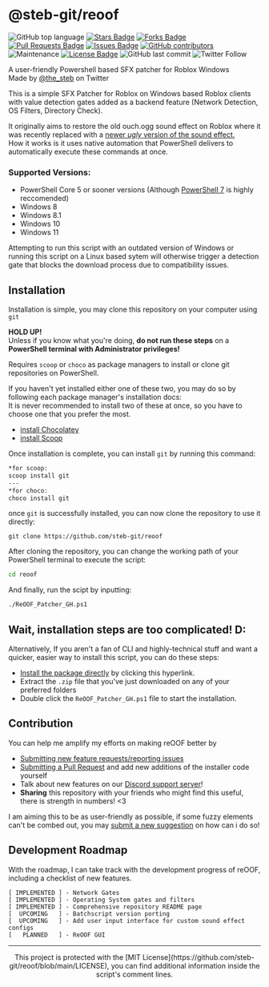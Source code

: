 # @steb-git/reoof
<img alt="GitHub top language" src="https://img.shields.io/github/languages/top/steb-git/reoof?logo=powershell">
<a href="https://github.com/steb-git/reoof/stargazers"><img src="https://img.shields.io/github/stars/steb-git/reoof" alt="Stars Badge"/></a>
<a href="https://github.com//steb-git/reoof//network/members"><img src="https://img.shields.io/github/forks/steb-git/reoof?logo=fork" alt="Forks Badge"/></a>
<a href="https://github.com/steb-git/reoof/pulls"><img src="https://img.shields.io/github/issues-pr/steb-git/reoof" alt="Pull Requests Badge"/></a>
<a href="https://github.com/steb-git/reoof/issues"><img src="https://img.shields.io/github/issues/steb-git/reoof" alt="Issues Badge"/></a>
<a href="https://github.com/qsteb-git/reoof/graphs/contributors"><img alt="GitHub contributors" src="https://img.shields.io/github/contributors/steb-git/reoof?color=2b9348"></a>
<img alt="Maintenance" src="https://img.shields.io/maintenance/yes/2022">
<a href="https://github.com/steb-git/reoof/blob/master/LICENSE"><img src="https://img.shields.io/github/license/steb-git/reoof?color=2b9348" alt="License Badge"/></a>
<img alt="GitHub last commit" src="https://img.shields.io/github/last-commit/steb-git/reoof">
<img alt="Twitter Follow" src="https://img.shields.io/twitter/follow/the_steb?style=social">

A user-friendly Powershell based SFX patcher for Roblox Windows  
Made by [@the_steb](https://twitter.com/the_steb) on Twitter

This is a simple SFX Patcher for Roblox on Windows based Roblox clients with value detection gates added as a backend feature (Network Detection, OS Filters, Directory Check).

It originally aims to restore the old ouch.ogg sound effect on Roblox where it was recently replaced with a [newer *ugly* version of the sound effect.](https://www.youtube.com/watch?v=rok4FpHzZ20)  
How it works is it uses native automation that PowerShell delivers to automatically execute these commands at once.

### Supported Versions:
* PowerShell Core 5 or sooner versions (Although [PowerShell 7](https://docs.microsoft.com/en-us/powershell/scripting/install/installing-powershell-on-windows?view=powershell-7.2#winget) is highly reccomended)
* Windows 8
* Windows 8.1
* Windows 10
* Windows 11  

Attempting to run this script with an outdated version of Windows or running this script on a Linux based sytem will otherwise trigger a detection gate that blocks the download process due to compatibility issues.

## Installation

Installation is simple, you may clone this repository on your computer using `git`  
 
**HOLD UP!**  
 Unless if you know what you're doing, __do not run these steps__ on a __PowerShell terminal with Administrator privileges!__ 

Requires `scoop` or `choco` as  package managers to install or clone git repositories on PowerShell.

If you haven't yet installed either one of these two, you may do so by following each package manager's installation docs:  
It is never recommended to install two of these at once, so you have to choose one that you prefer the most.
* [install Chocolatey](https://chocolatey.org/install)
* [install Scoop](https://scoop.sh/)

Once installation is complete, you can install `git` by running this command:

```bash
*for scoop:
scoop install git
---
*for choco:
choco install git
```
once `git` is successfully installed, you can now clone the repository to use it directly:
```git
git clone https://github.com/steb-git/reoof
```
After cloning the repository, you can change the working path of your PowerShell terminal to execute the script:
```bash
cd reoof
```
And finally, run the scipt by inputting:
```bash
./ReOOF_Patcher_GH.ps1
```

## Wait, installation steps are too complicated! D:
Alternatively, If you aren't a fan of CLI and highly-technical stuff and want a quicker, easier way to install this script, you can do these steps:
* [Install the package directly](https://github.com/steb-git/reoof/archive/refs/heads/main.zip) by clicking this hyperlink.
* Extract the `.zip` file that you've just downloaded on any of your preferred folders
* Double click the `ReOOF_Patcher_GH.ps1` file to start the installation.

## Contribution
You can help me amplify my efforts on making reOOF better by 
* [Submitting new feature requests/reporting issues](https://github.com/steb-git/reoof/issues/new)
* [Submitting a Pull Request](https://github.com/steb-git/reoof/compare) and add new additions of the installer code yourself
* Talk about new features on our [Discord support server](https://discord.com/invite/4XNhkcd)!
* **Sharing** this repository with your friends who might find this useful, there is strength in numbers! <3  

I am aiming this to be as user-friendly as possible, if some fuzzy elements can't be combed out, you may [submit a new suggestion](https://github.com/steb-git/reoof/issues) on how can i do so!

## Development Roadmap
With the roadmap, I can take track with the development progress of reOOF, including a checklist of new features.
  ```grub
  [ IMPLEMENTED ] - Network Gates
  [ IMPLEMENTED ] - Operating System gates and filters
  [ IMPLEMENTED ] - Comprehensive repository README page
  [  UPCOMING   ] - Batchscript version porting
  [  UPCOMING   ] - Add user input interface for custom sound effect configs
  [   PLANNED   ] - ReOOF GUI
  ```
___
<p align="center">This project is protected with the [MIT License](https://github.com/steb-git/reoof/blob/main/LICENSE), you can find additional information inside the script's comment lines.
